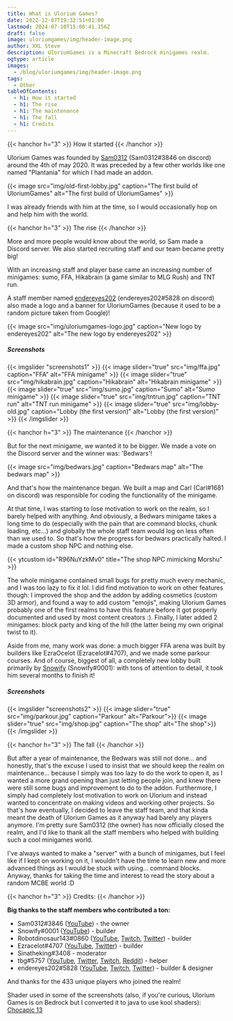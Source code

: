```yaml
---
title: What is Ulorium Games?
date: 2022-12-07T19:32:51+01:00
lastmod: 2024-07-10T15:00:41.156Z
draft: false
image: uloriumgames/img/header-image.png
author: XXL Steve
description: UloriumGames is a Minecraft Bedrock minigames realm.
ogtype: article
images:
  - /blog/uloriumgames/img/header-image.png
tags:
  - Other
tableOfContents:
  - h1: How it started
  - h1: The rise
  - h1: The maintenance
  - h1: The fall
  - h1: Credits
---
```

{{< hanchor h="3" >}}
How it started
{{< /hanchor >}}

Ulorium Games was founded by [Sam0312](https://www.youtube.com/@Sam0312_) (Sam0312#3846 on discord) around the 4th of may 2020. It was preceded by a few other worlds like one named "Plantania" for which I had made an addon.

{{< image src="img/old-first-lobby.jpg" caption="The first build of UloriumGames" alt="The first build of UloriumGames"  >}}

I was already friends with him at the time, so I would occasionally hop on and help him with the world.

{{< hanchor h="3" >}}
The rise
{{< /hanchor >}}

More and more people would know about the world, so Sam made a Discord server. We also started recruiting staff and our team became pretty big!

With an increasing staff and player base came an increasing number of minigames: sumo, FFA, Hikabrain (a game similar to MLG Rush) and TNT run.

A staff member named [endereyes202](https://www.youtube.com/@endereyes202) (endereyes202#5828 on discord) also made a logo and a banner for UloriumGames (because it used to be a random picture taken from Google)!

{{< image src="img/uloriumgames-logo.jpg" caption="New logo by endereyes202" alt="The new logo by endereyes202"  >}}

##### Screenshots

{{< imgslider "screenshots1" >}}
  {{< image slider="true" src="img/ffa.jpg" caption="FFA" alt="FFA minigame" >}}
  {{< image slider="true" src="img/hikabrain.jpg" caption="Hikabrain" alt="Hikabrain minigame" >}}
  {{< image slider="true" src="img/sumo.jpg" caption="Sumo" alt="Sumo minigame" >}}
  {{< image slider="true" src="img/tntrun.jpg" caption="TNT run" alt="TNT run minigame" >}}
  {{< image slider="true" src="img/lobby-old.jpg" caption="Lobby (the first version)" alt="Lobby (the first version)" >}}
{{< /imgslider >}}

{{< hanchor h="3" >}}
The maintenance
{{< /hanchor >}}

But for the next minigame, we wanted it to be bigger. We made a vote on the Discord server and the winner was: 'Bedwars'! 

{{< image src="img/bedwars.jpg" caption="Bedwars map" alt="The bedwars map"  >}}

And that's how the maintenance began. We built a map and Carl (Carl#1681 on discord) was responsible for coding the functionality of the minigame. 

At that time, I was starting to lose motivation to work on the realm, so I barely helped with anything. And obviously, a Bedwars minigame takes a long time to do (especially with the pain that are command blocks, chunk loading, etc...) and globally the whole staff team would log on less often than we used to. So that's how the progress for bedwars practically halted. I made a custom shop NPC and nothing else.

{{< ytcustom id="R96NuYzkMv0" title="The shop NPC mimicking Morshu" >}}

The whole minigame contained small bugs for pretty much every mechanic, and I was too lazy to fix it lol. I did find motivation to work on other features though: I improved the shop and the addon by adding cosmetics (custom 3D armor), and found a way to add custom "emojis", making Ulorium Games probably one of the first realms to have this feature before it got properly documented and used by most content creators :). Finally, I later added 2 minigames: block party and king of the hill (the latter being my own original twist to it). 

Aside from me, many work was done: a much bigger FFA arena was built by builders like EzraOcelot (Ezracelot#4707), and we made some parkour courses. And of course, biggest of all, a completely new lobby built primarily by [Snowify](https://www.youtube.com/@Snowbqll "_blank") (Snowify#0001): with tons of attention to detail, it took him several months to finish it! 

##### Screenshots

{{< imgslider "screenshots2" >}}
  {{< image slider="true" src="img/parkour.jpg" caption="Parkour" alt="Parkour">}}
  {{< image slider="true" src="img/shop.jpg" caption="The shop" alt="The shop">}}
{{< /imgslider >}}

{{< hanchor h="3" >}}
The fall
{{< /hanchor >}}

But after a year of maintenance, the Bedwars was still not done... and honestly, that's the excuse I used to insist that we should keep the realm on maintenance... because I simply was too lazy to do the work to open it, as I wanted a more grand opening than just letting people join, and knew there were still some bugs and improvement to do to the addon. Furthermore, I simply had completely lost motivation to work on Ulorium and instead wanted to concentrate on making videos and working other projects. So that's how eventually, I decided to leave the staff team, and that kinda meant the death of Ulorium Games as it anyway had barely any players anymore. I'm pretty sure Sam0312 (the owner) has now officially closed the realm, and I'd like to thank all the staff members who helped with building such a cool minigames world.

I've always wanted to make a "server" with a bunch of minigames, but I feel like if I kept on working on it, I wouldn't have the time to learn new and more advanced things as I would be stuck with using... command blocks. Anyway, thanks for taking the time and interest to read the story about a random MCBE world :D 

{{< hanchor h="3" >}}
Credits:
{{< /hanchor >}}

**Big thanks to the staff members who contributed a ton:**
- Sam0312#3846 ([YouTube](https://www.youtube.com/@Sam0312_)) - the owner
- Snowify#0001 ([YouTube](https://www.youtube.com/@Snowbqll)) - builder
- Robotdinosaur143#0860 ([YouTube](https://www.youtube.com/@Robotdinosaur143), [Twitch](https://www.twitch.tv/robotdinosaur143), [Twitter](https://twitter.com/Robotdinosaur11)) - builder
- Ezracelot#4707 ([YouTube](https://www.youtube.com/@ezracelot4601), [Twitter](https://twitter.com/ezracelot)) - builder
- Sinatheking#3408 - moderator
- tbg#5757 ([YouTube](https://www.youtube.com/@tbgbrostech2.082), [Twitter](https://twitter.com/BrosTbg), [Twitch](https://www.twitch.tv/tbgbros2021), [Reddit](https://www.reddit.com/u/tbgbros)) - helper
- endereyes202#5828 ([YouTube](https://www.youtube.com/@endereyes202), [Twitch](https://www.twitch.tv/endereyes202), [Twitter](https://twitter.com/endereyes202)) - builder & designer

And thanks for the 433 unique players who joined the realm!

Shader used in some of the screenshots (also, if you're curious, Ulorium Games is on Bedrock but I converted it to java to use kool shaders): [Chocapic 13](https://www.curseforge.com/minecraft/customization/chocapic13-shaders)
